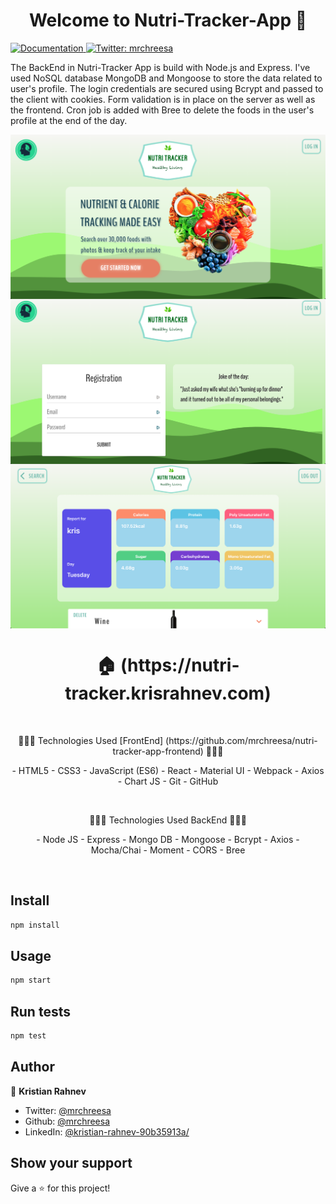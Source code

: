 <h1 align="center">Welcome to Nutri-Tracker-App 👋</h1>
<p>
  <a href="https://github.com/mrchreesa/nutri-tracker-app-frontend" target="_blank">
    <img alt="Documentation" src="https://img.shields.io/badge/documentation-yes-brightgreen.svg" />
  </a>
  <a href="https://twitter.com/mrchreesa" target="_blank">
    <img alt="Twitter: mrchreesa" src="https://img.shields.io/twitter/follow/mrchreesa.svg?style=social" />
  </a>
</p>

The BackEnd in Nutri-Tracker App is build with Node.js and Express. I've used NoSQL database MongoDB and Mongoose to store the data related to user's profile. The login credentials are secured using Bcrypt and passed to the client with cookies. Form validation is in place on the server as well as the frontend. Cron job is added with Bree to delete the foods in the user's profile at the end of the day.

<img align="center" src="./preview 1.png" alt="preview" />
<img align="center" src="./preview 2.png" alt="preview" />
<img align="center" src="./preview 3.png" alt="preview" />

<h1 align="center"> 🏠 (https://nutri-tracker.krisrahnev.com) </h1>
</br>
<p align="center">
 🔶🔶🔶 Technologies Used [FrontEnd] (https://github.com/mrchreesa/nutri-tracker-app-frontend) 🔶🔶🔶
 </p>
<p align="center">
- HTML5
- CSS3
- JavaScript (ES6)
- React
- Material UI
- Webpack
- Axios
- Chart JS
- Git
- GitHub
</p>
</br>
<p align="center">
🔷🔷🔷 Technologies Used BackEnd 🔷🔷🔷
</p>
<p align="center">
- Node JS
- Express
- Mongo DB
- Mongoose
- Bcrypt
- Axios
- Mocha/Chai
- Moment
- CORS
- Bree
</p>

</br>

## Install

```sh
npm install
```

## Usage

```sh
npm start
```

## Run tests

```sh
npm test
```

## Author

👤 **Kristian Rahnev**

- Twitter: [@mrchreesa](https://twitter.com/mrchreesa)
- Github: [@mrchreesa](https://github.com/mrchreesa)
- LinkedIn: [@kristian-rahnev-90b35913a/](https://linkedin.com/in/kristian-rahnev-90b35913a/)

## Show your support

Give a ⭐️ for this project!
